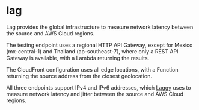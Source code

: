 # lag

Lag provides the global infrastructure to measure network latency between the source and AWS Cloud regions.

The testing endpoint uses a regional HTTP API Gateway, except for Mexico (mx-central-1) and Thailand (ap-southeast-7), where only a REST API Gateway is available, with a Lambda returning the results.

The CloudFront configuration uses all edge locations, with a Function returning the source address from the closest geolocation.

All three endpoints support IPv4 and IPv6 addresses, which [Laggy](https://github.com/jblukach/laggy) uses to measure network latency and jitter between the source and AWS Cloud regions.
